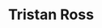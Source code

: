---
avatar: /images/people/tristan-ross.jpg
avatar_small: null
bio: null
homepage: https://tristanxr.com/
instagram: null
linkedin: null
title: Tristan Ross
twitter: null
type: guest
username: tristan-ross
youtube: null
---